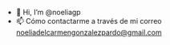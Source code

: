 
- 👋 Hi, I’m @noeliagp  
- 📫 Cómo contactarme a través de mi correo noeliadelcarmengonzalezpardo@gmail.com
  
